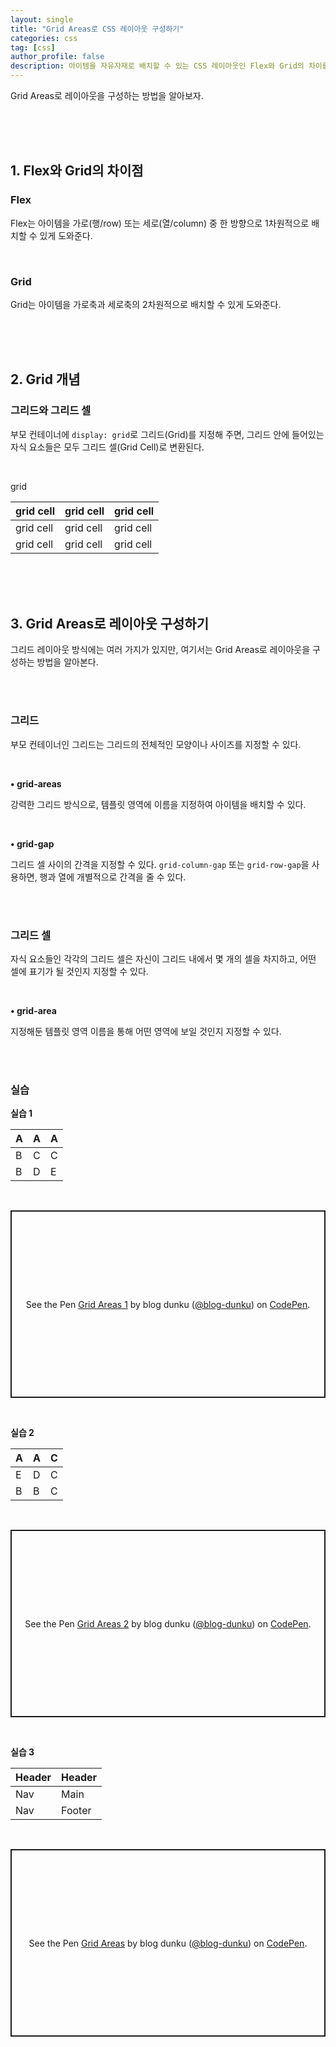 ```yaml
---
layout: single
title: "Grid Areas로 CSS 레이아웃 구성하기"
categories: css
tag: [css]
author_profile: false
description: 아이템을 자유자재로 배치할 수 있는 CSS 레이아웃인 Flex와 Grid의 차이를 알아보고, Grid Areas로 레이아웃을 구성하는 방법을 살펴보겠습니다.
---
```


Grid Areas로 레이아웃을 구성하는 방법을 알아보자.

<br>
<br>
<br>





## 1. Flex와 Grid의 차이점

### Flex
Flex는 아이템을 가로(행/row) 또는 세로(열/column) 중 한 방향으로 1차원적으로 배치할 수 있게 도와준다.

<br>



### Grid
Grid는 아이템을 가로축과 세로축의 2차원적으로 배치할 수 있게 도와준다.

<br>
<br>
<br>





## 2. Grid 개념

### 그리드와 그리드 셀

부모 컨테이너에 `display: grid`로 그리드(Grid)를 지정해 주면, 그리드 안에 들어있는 자식 요소들은 모두 그리드 셀(Grid Cell)로 변환된다.

<br>

grid

| grid cell | grid cell | grid cell |
| ---       | ---       | ---       |
| grid cell | grid cell | grid cell |
| grid cell | grid cell | grid cell |

<br>
<br>
<br>





## 3. Grid Areas로 레이아웃 구성하기

그리드 레이아웃 방식에는 여러 가지가 있지만, 여기서는 Grid Areas로 레이아웃을 구성하는 방법을 알아본다.

<br>
<br>



### 그리드

부모 컨테이너인 그리드는 그리드의 전체적인 모양이나 사이즈를 지정할 수 있다.

<br>

**• grid-areas**

강력한 그리드 방식으로, 템플릿 영역에 이름을 지정하여 아이템을 배치할 수 있다.

<br>

**• grid-gap**

그리드 셀 사이의 간격을 지정할 수 있다. `grid-column-gap` 또는 `grid-row-gap`을 사용하면, 행과 열에 개별적으로 간격을 줄 수 있다.

<br>
<br>



### 그리드 셀

자식 요소들인 각각의 그리드 셀은 자신이 그리드 내에서 몇 개의 셀을 차지하고, 어떤 셀에 표기가 될 것인지 지정할 수 있다.

<br>

**• grid-area**

지정해둔 템플릿 영역 이름을 통해 어떤 영역에 보일 것인지 지정할 수 있다.

<br>
<br>



### 실습

**실습 1**

| A | A | A |
|---|---|---|
| B | C | C |
| B | D | E |

<br>

<p class="codepen" data-height="300" data-default-tab="html,result" data-slug-hash="YzgeyOa" data-user="blog-dunku" style="height: 300px; box-sizing: border-box; display: flex; align-items: center; justify-content: center; border: 2px solid; margin: 1em 0; padding: 1em;">
  <span>See the Pen <a href="https://codepen.io/blog-dunku/pen/YzgeyOa">
  Grid Areas 1</a> by blog dunku (<a href="https://codepen.io/blog-dunku">@blog-dunku</a>)
  on <a href="https://codepen.io">CodePen</a>.</span>
</p>
<script async src="https://cpwebassets.codepen.io/assets/embed/ei.js"></script>

<br>

**실습 2**

| A | A | C |
|---|---|---|
| E | D | C |
| B | B | C |

<br>

<p class="codepen" data-height="300" data-default-tab="html,result" data-slug-hash="xxBYwQr" data-user="blog-dunku" style="height: 300px; box-sizing: border-box; display: flex; align-items: center; justify-content: center; border: 2px solid; margin: 1em 0; padding: 1em;">
  <span>See the Pen <a href="https://codepen.io/blog-dunku/pen/xxBYwQr">
  Grid Areas 2</a> by blog dunku (<a href="https://codepen.io/blog-dunku">@blog-dunku</a>)
  on <a href="https://codepen.io">CodePen</a>.</span>
</p>
<script async src="https://cpwebassets.codepen.io/assets/embed/ei.js"></script>

<br>

**실습 3**

| Header | Header |
| ---    | ---    |
| Nav    | Main   |
| Nav    | Footer |

<br>

<p class="codepen" data-height="300" data-default-tab="html,result" data-slug-hash="MWxQwdR" data-user="blog-dunku" style="height: 300px; box-sizing: border-box; display: flex; align-items: center; justify-content: center; border: 2px solid; margin: 1em 0; padding: 1em;">
  <span>See the Pen <a href="https://codepen.io/blog-dunku/pen/MWxQwdR">
  Grid Areas</a> by blog dunku (<a href="https://codepen.io/blog-dunku">@blog-dunku</a>)
  on <a href="https://codepen.io">CodePen</a>.</span>
</p>
<script async src="https://cpwebassets.codepen.io/assets/embed/ei.js"></script>
